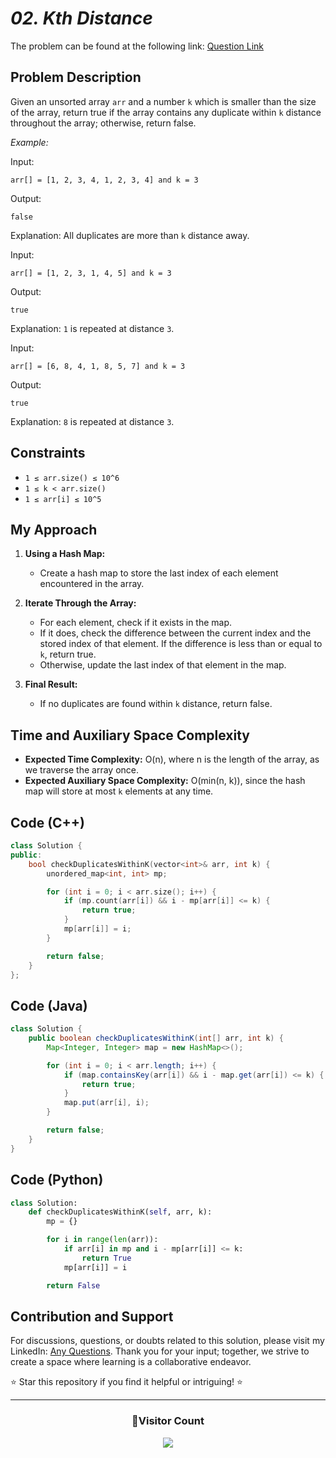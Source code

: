 # _02. Kth Distance_

The problem can be found at the following link: [Question Link](https://www.geeksforgeeks.org/problems/kth-distance3757/1)

## Problem Description

Given an unsorted array `arr` and a number `k` which is smaller than the size of the array, return true if the array contains any duplicate within `k` distance throughout the array; otherwise, return false.

_Example:_

Input:

```
arr[] = [1, 2, 3, 4, 1, 2, 3, 4] and k = 3
```

Output:

```
false
```

Explanation: All duplicates are more than `k` distance away.

Input:

```
arr[] = [1, 2, 3, 1, 4, 5] and k = 3
```

Output:

```
true
```

Explanation: `1` is repeated at distance `3`.

Input:

```
arr[] = [6, 8, 4, 1, 8, 5, 7] and k = 3
```

Output:

```
true
```

Explanation: `8` is repeated at distance `3`.

## Constraints

- `1 ≤ arr.size() ≤ 10^6`
- `1 ≤ k < arr.size()`
- `1 ≤ arr[i] ≤ 10^5`

## My Approach

1. **Using a Hash Map:**

   - Create a hash map to store the last index of each element encountered in the array.

2. **Iterate Through the Array:**

   - For each element, check if it exists in the map.
   - If it does, check the difference between the current index and the stored index of that element. If the difference is less than or equal to `k`, return true.
   - Otherwise, update the last index of that element in the map.

3. **Final Result:**
   - If no duplicates are found within `k` distance, return false.

## Time and Auxiliary Space Complexity

- **Expected Time Complexity:** O(n), where n is the length of the array, as we traverse the array once.
- **Expected Auxiliary Space Complexity:** O(min(n, k)), since the hash map will store at most `k` elements at any time.

## Code (C++)

```cpp
class Solution {
public:
    bool checkDuplicatesWithinK(vector<int>& arr, int k) {
        unordered_map<int, int> mp;

        for (int i = 0; i < arr.size(); i++) {
            if (mp.count(arr[i]) && i - mp[arr[i]] <= k) {
                return true;
            }
            mp[arr[i]] = i;
        }

        return false;
    }
};
```

## Code (Java)

```java
class Solution {
    public boolean checkDuplicatesWithinK(int[] arr, int k) {
        Map<Integer, Integer> map = new HashMap<>();

        for (int i = 0; i < arr.length; i++) {
            if (map.containsKey(arr[i]) && i - map.get(arr[i]) <= k) {
                return true;
            }
            map.put(arr[i], i);
        }

        return false;
    }
}
```

## Code (Python)

```python
class Solution:
    def checkDuplicatesWithinK(self, arr, k):
        mp = {}

        for i in range(len(arr)):
            if arr[i] in mp and i - mp[arr[i]] <= k:
                return True
            mp[arr[i]] = i

        return False
```

## Contribution and Support

For discussions, questions, or doubts related to this solution, please visit my LinkedIn: [Any Questions](https://www.linkedin.com/in/patel-hetkumar-sandipbhai-8b110525a/). Thank you for your input; together, we strive to create a space where learning is a collaborative endeavor.

⭐ Star this repository if you find it helpful or intriguing! ⭐

---

<div align=center>
  <h3><b>📍Visitor Count</b></h3>
</div>

<p align="center">   
  <img src="https://visitor-badge.laobi.icu/badge?page_id=Hunterdii.GeeksforGeeks-POTD" />  
</p>
